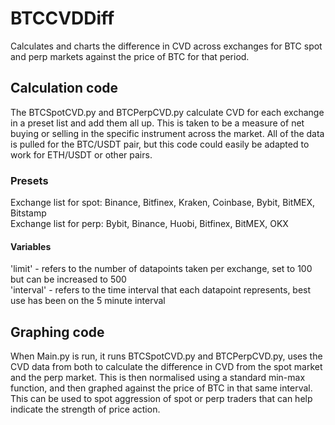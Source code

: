 # BTCCVDDiff
Calculates and charts the difference in CVD across exchanges for BTC spot and perp markets against the price of BTC for that period.

## Calculation code
The BTCSpotCVD.py and BTCPerpCVD.py calculate CVD for each exchange in a preset list and add them all up. This is taken to be a measure of net buying or selling in the specific instrument across the market. All of the data is pulled for the BTC/USDT pair, but this code could easily be adapted to work for ETH/USDT or other pairs.

### Presets
Exchange list for spot: Binance, Bitfinex, Kraken, Coinbase, Bybit, BitMEX, Bitstamp
<br> Exchange list for perp: Bybit, Binance, Huobi, Bitfinex, BitMEX, OKX </br>

#### Variables
'limit' - refers to the number of datapoints taken per exchange, set to 100 but can be increased to 500 
<br> 'interval' - refers to the time interval that each datapoint represents, best use has been on the 5 minute interval </br>

## Graphing code
When Main.py is run, it runs BTCSpotCVD.py and BTCPerpCVD.py, uses the CVD data from both to calculate the difference in CVD from the spot market and the perp market. This is then normalised using a standard min-max function, and then graphed against the price of BTC in that same interval. This can be used to spot aggression of spot or perp traders that can help indicate the strength of price action.
